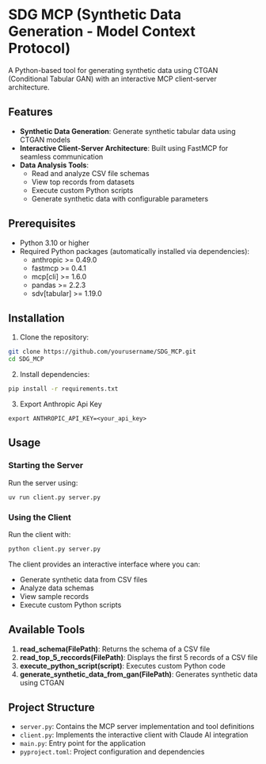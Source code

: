 # SDG MCP (Synthetic Data Generation - Model Context Protocol)

A Python-based tool for generating synthetic data using CTGAN (Conditional Tabular GAN) with an interactive MCP client-server architecture.

## Features

- **Synthetic Data Generation**: Generate synthetic tabular data using CTGAN models
- **Interactive Client-Server Architecture**: Built using FastMCP for seamless communication
- **Data Analysis Tools**: 
  - Read and analyze CSV file schemas
  - View top records from datasets
  - Execute custom Python scripts
  - Generate synthetic data with configurable parameters

## Prerequisites

- Python 3.10 or higher
- Required Python packages (automatically installed via dependencies):
  - anthropic >= 0.49.0
  - fastmcp >= 0.4.1
  - mcp[cli] >= 1.6.0
  - pandas >= 2.2.3
  - sdv[tabular] >= 1.19.0

## Installation

1. Clone the repository:
```bash
git clone https://github.com/yourusername/SDG_MCP.git
cd SDG_MCP
```

2. Install dependencies:
```bash
pip install -r requirements.txt
```

3. Export Anthropic Api Key

```
export ANTHROPIC_API_KEY=<your_api_key>
```
## Usage

### Starting the Server

Run the server using:
```
uv run client.py server.py

```

### Using the Client

Run the client with:
```bash
python client.py server.py
```

The client provides an interactive interface where you can:
- Generate synthetic data from CSV files
- Analyze data schemas
- View sample records
- Execute custom Python scripts

## Available Tools

1. **read_schema(FilePath)**: Returns the schema of a CSV file
2. **read_top_5_reccords(FilePath)**: Displays the first 5 records of a CSV file
3. **execute_python_script(script)**: Executes custom Python code
4. **generate_synthetic_data_from_gan(FilePath)**: Generates synthetic data using CTGAN

## Project Structure

- `server.py`: Contains the MCP server implementation and tool definitions
- `client.py`: Implements the interactive client with Claude AI integration
- `main.py`: Entry point for the application
- `pyproject.toml`: Project configuration and dependencies
